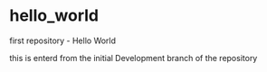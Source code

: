 # hello_world
first repository - Hello World

this is enterd from the initial Development branch of the repository
